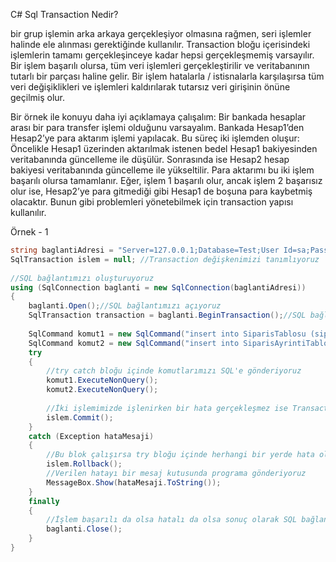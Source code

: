 C# Sql Transaction Nedir?

bir grup işlemin arka arkaya gerçekleşiyor olmasına rağmen, seri işlemler halinde ele alınması gerektiğinde kullanılır. 
Transaction bloğu içerisindeki işlemlerin tamamı gerçekleşinceye kadar hepsi gerçekleşmemiş varsayılır. 
Bir işlem başarılı olursa, tüm veri işlemleri gerçekleştirilir ve veritabanının tutarlı bir parçası haline gelir. 
Bir işlem hatalarla / istisnalarla karşılaşırsa tüm veri değişiklikleri ve işlemleri kaldırılarak tutarsız veri girişinin önüne geçilmiş olur.

Bir örnek ile konuyu daha iyi açıklamaya çalışalım: Bir bankada hesaplar arası bir para transfer işlemi olduğunu varsayalım. 
Bankada Hesap1’den Hesap2’ye para aktarım işlemi yapılacak. Bu süreç iki işlemden oluşur: Öncelikle Hesap1 üzerinden aktarılmak istenen bedel Hesap1 bakiyesinden veritabanında güncelleme ile düşülür. 
Sonrasında ise Hesap2 hesap bakiyesi veritabanında güncelleme ile yükseltilir. 
Para aktarımı bu iki işlem başarılı olursa tamamlanır. 
Eğer, işlem 1 başarılı olur, ancak işlem 2 başarısız olur ise, Hesap2’ye para gitmediği gibi Hesap1 de boşuna para kaybetmiş olacaktır. 
Bunun gibi problemleri yönetebilmek için transaction yapısı kullanılır.

Örnek - 1

```cs
string baglantiAdresi = "Server=127.0.0.1;Database=Test;User Id=sa;Password=123456;";// Bu alanı kendi bağlantı bilgileriniz ile güncelleyin ... 
SqlTransaction islem = null; //Transaction değişkenimizi tanımlıyoruz
 
//SQL bağlantımızı oluşturuyoruz
using (SqlConnection baglanti = new SqlConnection(baglantiAdresi))
{
    baglanti.Open();//SQL bağlantımızı açıyoruz
    SqlTransaction transaction = baglanti.BeginTransaction();//SQL bağlantımız için Transaction işlemini başlatıyoruz
 
    SqlCommand komut1 = new SqlCommand("insert into SiparisTablosu (siparisID, siparisAciklamasi) values(1, 'TestSiparis')", baglanti, transaction);  //İlk parça insert işlemini SQL'e gönderecek komutu yazıyoruz
    SqlCommand komut2 = new SqlCommand("insert into SiparisAyrintiTablosu (SiparisID, SatirNO, SatirAciklamasi) values(1, 1, 'Test Satiri')", baglanti, transaction);  //İkinci parça insert işlemimizi de SQL'e  gönderecek komutu yazıyoruz
    try
    {
        //try catch bloğu içinde komutlarımızı SQL'e gönderiyoruz
        komut1.ExecuteNonQuery();
        komut2.ExecuteNonQuery(); 
 
        //İki işlemimizde işlenirken bir hata gerçekleşmez ise Transaction işlemini onaylıyoruz
        islem.Commit();
    }
    catch (Exception hataMesaji)
    {
        //Bu blok çalışırsa try bloğu içinde herhangi bir yerde hata oluşmuş demektir ki o zaman SQL'e yazılan verileri geri alıyoruz
        islem.Rollback();
        //Verilen hatayı bir mesaj kutusunda programa gönderiyoruz
        MessageBox.Show(hataMesaji.ToString());
    }
    finally
    {
        //İşlem başarılı da olsa hatalı da olsa sonuç olarak SQL bağlantımızı kapatıyoruz
        baglanti.Close();
    }
}
```
